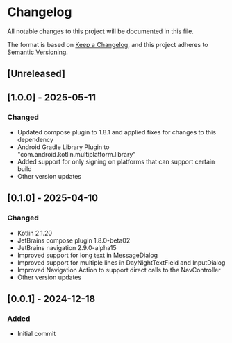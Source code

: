 # Changelog

All notable changes to this project will be documented in this file.

The format is based on [Keep a Changelog](https://keepachangelog.com/en/1.0.0/),
and this project adheres to [Semantic Versioning](https://semver.org/spec/v2.0.0.html).

## [Unreleased]

## [1.0.0] - 2025-05-11

### Changed
- Updated compose plugin to 1.8.1 and applied fixes for changes to this dependency
- Android Gradle Library Plugin to "com.android.kotlin.multiplatform.library"
- Added support for only signing on platforms that can support certain build
- Other version updates

## [0.1.0] - 2025-04-10

### Changed
- Kotlin 2.1.20
- JetBrains compose plugin 1.8.0-beta02
- JetBrains navigation 2.9.0-alpha15
- Improved support for long text in MessageDialog
- Improved support for multiple lines in DayNightTextField and InputDialog
- Improved Navigation Action to support direct calls to the NavController
- Other version updates 

## [0.0.1] - 2024-12-18

### Added
- Initial commit

